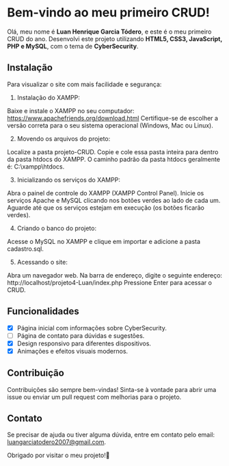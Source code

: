 # Bem-vindo ao meu primeiro CRUD!
 
Olá, meu nome é **Luan Henrique Garcia Tódero**, e este é o meu primeiro CRUD do ano. Desenvolvi este projeto utilizando  **HTML5, CSS3, JavaScript, PHP e MySQL**, com o tema de **CyberSecurity**.
 
## Instalação

Para visualizar o site com mais facilidade e segurança:
1. Instalação do XAMPP:

Baixe e instale o XAMPP no seu computador: https://www.apachefriends.org/download.html
Certifique-se de escolher a versão correta para o seu sistema operacional (Windows, Mac ou Linux).

2. Movendo os arquivos do projeto:

Localize a pasta projeto-CRUD.
Copie e cole essa pasta inteira para dentro da pasta htdocs do XAMPP.
O caminho padrão da pasta htdocs geralmente é: C:\xampp\htdocs.

3. Inicializando os serviços do XAMPP:

Abra o painel de controle do XAMPP (XAMPP Control Panel).
Inicie os serviços Apache e MySQL clicando nos botões verdes ao lado de cada um.
Aguarde até que os serviços estejam em execução (os botões ficarão verdes).

4. Criando o banco do projeto:

Acesse o MySQL no XAMPP e clique em importar e adicione a pasta cadastro.sql.

5. Acessando o site:

Abra um navegador web.
Na barra de endereço, digite o seguinte endereço:
http://localhost/projeto4-Luan/index.php
Pressione Enter para acessar o CRUD.


  
## Funcionalidades
 
- [x] Página inicial com informações sobre CyberSecurity.
- [ ] Página de contato para dúvidas e sugestões.
- [x] Design responsivo para diferentes dispositivos.
- [x] Animações e efeitos visuais modernos.
 
## Contribuição
 
Contribuições são sempre bem-vindas! Sinta-se à vontade para abrir uma issue ou enviar um pull request com melhorias para o projeto.
 
## Contato
 
Se precisar de ajuda ou tiver alguma dúvida, entre em contato pelo email: [luangarciatodero2007@gmail.com](mailto:seuemail@gmail.com).
 
Obrigado por visitar o meu projeto!🎩  
